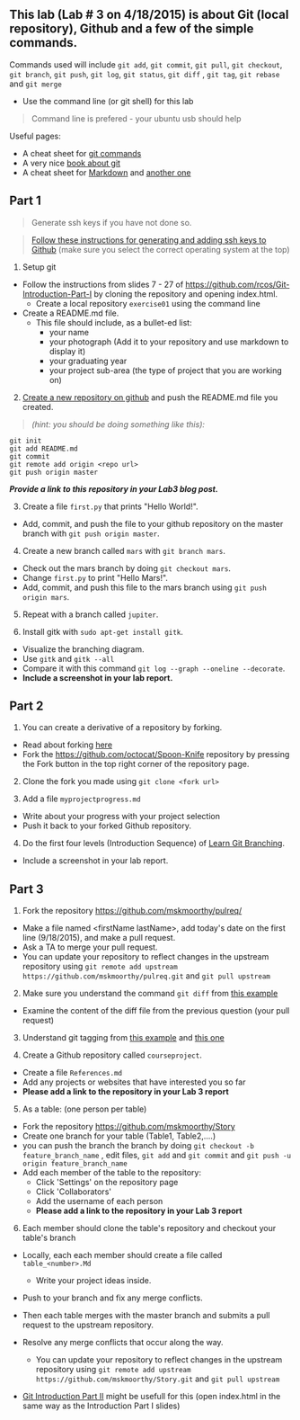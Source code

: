 ## This lab (Lab # 3 on 4/18/2015) is about Git (local repository), Github and a few of the simple commands.

Commands used will include `git add`, `git commit`, `git pull`, `git checkout`, `git branch`, `git push`, `git log`, `git status`, `git diff` , `git tag`,  `git rebase` and `git merge`

- Use the command line (or git shell) for this lab
> Command line is prefered - your ubuntu usb should help

Useful pages:
- A cheat sheet for [git commands](https://training.github.com/kit/downloads/github-git-cheat-sheet.pdf)
- A very nice [book about git](https://git-scm.com/book/en/v2)
- A cheat sheet for [Markdown](https://github.com/adam-p/markdown-here/wiki/Markdown-Cheatsheet) and [another one](http://scottboms.com/downloads/documentation/markdown_cheatsheet.pdf)


## Part 1

> Generate ssh keys if you have not done so.

  > [Follow these instructions for generating and adding ssh keys to Github](https://help.github.com/articles/generating-ssh-keys/)
    (make sure you select the correct operating system at the top)

1. Setup git
  * Follow the instructions from slides 7 - 27 of https://github.com/rcos/Git-Introduction-Part-I by cloning the repository and opening index.html.
    * Create a local repository `exercise01` using the command line
  * Create a README.md file.
    * This file should include, as a bullet-ed list:
      * your name
      * your photograph (Add it to your repository and use markdown to display it)
      * your graduating year
      * your project sub-area (the type of project that you are working on)

2. [Create a new repository on github](https://github.com/new) and push the README.md file you created.
  >*(hint: you should be doing something like this):*
```
git init
git add README.md
git commit
git remote add origin <repo url>
git push origin master
```

  ***Provide a link to this repository in your Lab3 blog post.***

3. Create a file `first.py` that prints "Hello World!".
  * Add, commit, and push the file to your github repository on the master branch with `git push origin master`.

4. Create a new branch called `mars` with `git branch mars`.
  * Check out the mars branch by doing `git checkout mars`.
  * Change `first.py` to print "Hello Mars!".
  * Add, commit, and push this file to the mars branch using `git push origin mars`.

5. Repeat with a branch called `jupiter`.

6. Install gitk with `sudo apt-get install gitk`.
  * Visualize the branching diagram.
  * Use `gitk` and `gitk --all`
  * Compare it with this command `git log --graph --oneline --decorate`.
  *   **Include a screenshot in your lab report.**


## Part 2

1. You can create a derivative of a repository by forking.
  * Read about forking [here](https://guides.github.com/activities/forking/index.html)
  * Fork the https://github.com/octocat/Spoon-Knife repository by pressing the Fork button in the top right corner of the repository page.

2. Clone the fork you made using `git clone <fork url>`

3. Add a file `myprojectprogress.md`
  * Write about your progress with your project selection
  * Push it back to your forked Github repository.

4. Do the first four levels (Introduction Sequence) of [Learn Git Branching](http://pcottle.github.io/learnGitBranching/).
  * Include a screenshot in your lab report.

## Part 3

1. Fork the repository https://github.com/mskmoorthy/pulreq/
  * Make a file named &lt;firstName lastName>, add today's date on the first line (9/18/2015), and make a pull request.
  * Ask a TA to merge your pull request.
  * You can update your repository to reflect changes in the upstream repository using `git remote add upstream https://github.com/mskmoorthy/pulreq.git` and `git pull upstream`

2. Make sure you understand the command `git diff` from [this example](https://www.safaribooksonline.com/library/view/version-control-with/9780596158187/ch08s02.html)
  * Examine the content of the diff file from the previous question (your pull request)

3. Understand git tagging from [this example](https://git-scm.com/book/en/v2/Git-Basics-Tagging) and [this one](http://rogerdudler.github.io/git-guide/)

4. Create a Github repository called `courseproject`.
  * Create a file `References.md`
  * Add any projects or websites that have interested you so far
  *  **Please add a link to the repository in your Lab 3 report**

5. As a table: (one person per table)
  * Fork the repository https://github.com/mskmoorthy/Story
  * Create one branch for your table (Table1, Table2,....)
  * you can push the branch the branch by doing  `git checkout -b feature_branch_name` , edit files, `git add` and `git commit` and  `git push -u origin feature_branch_name`
  * Add each member of the table to the repository:
    * Click 'Settings' on the repository page
    * Click 'Collaborators'
    * Add the username of each person
    *   **Please add a link to the repository in your Lab 3 report**


6. Each member should clone the table's repository and checkout your table's branch
  * Locally, each each member should create a file called `table_<number>.Md`
    * Write your project ideas inside.
  * Push to your branch and fix any merge conflicts.
  * Then each table merges with the master branch and submits a pull request to the upstream repository.
  * Resolve any merge conflicts that occur along the way.
    * You can update your repository to reflect changes in the upstream repository using `git remote add upstream https://github.com/mskmoorthy/Story.git` and `git pull upstream`

  * [Git Introduction  Part II](https://github.com/rcos/Git-Introduction-Part-II) might be usefull for this (open index.html in the same way as the Introduction Part I slides)
